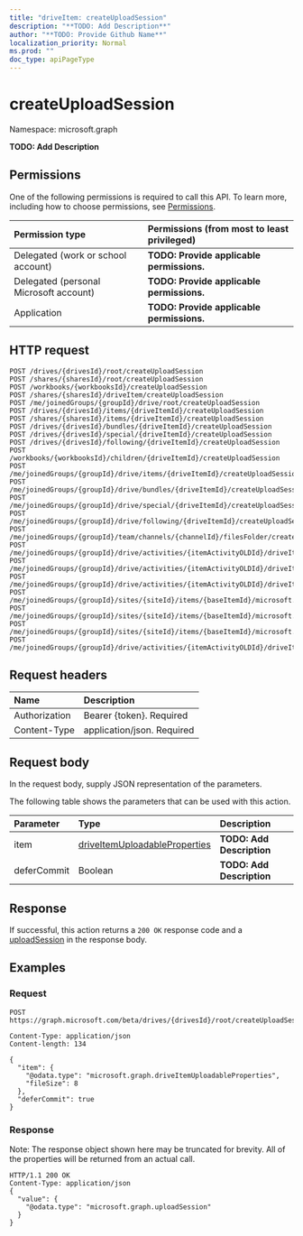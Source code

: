 ```yaml
---
title: "driveItem: createUploadSession"
description: "**TODO: Add Description**"
author: "**TODO: Provide Github Name**"
localization_priority: Normal
ms.prod: ""
doc_type: apiPageType
---
```


# createUploadSession

Namespace: microsoft.graph

**TODO: Add Description**

## Permissions
One of the following permissions is required to call this API. To learn more, including how to choose permissions, see [Permissions](/concepts/permissions-reference.md).

|Permission type|Permissions (from most to least privileged)|
|:---|:---|
|Delegated (work or school account)|**TODO: Provide applicable permissions.**|
|Delegated (personal Microsoft account)|**TODO: Provide applicable permissions.**|
|Application|**TODO: Provide applicable permissions.**|

## HTTP request
<!-- {
  "blockType": "ignored"
}
-->
``` http
POST /drives/{drivesId}/root/createUploadSession
POST /shares/{sharesId}/root/createUploadSession
POST /workbooks/{workbooksId}/createUploadSession
POST /shares/{sharesId}/driveItem/createUploadSession
POST /me/joinedGroups/{groupId}/drive/root/createUploadSession
POST /drives/{drivesId}/items/{driveItemId}/createUploadSession
POST /shares/{sharesId}/items/{driveItemId}/createUploadSession
POST /drives/{drivesId}/bundles/{driveItemId}/createUploadSession
POST /drives/{drivesId}/special/{driveItemId}/createUploadSession
POST /drives/{drivesId}/following/{driveItemId}/createUploadSession
POST /workbooks/{workbooksId}/children/{driveItemId}/createUploadSession
POST /me/joinedGroups/{groupId}/drive/items/{driveItemId}/createUploadSession
POST /me/joinedGroups/{groupId}/drive/bundles/{driveItemId}/createUploadSession
POST /me/joinedGroups/{groupId}/drive/special/{driveItemId}/createUploadSession
POST /me/joinedGroups/{groupId}/drive/following/{driveItemId}/createUploadSession
POST /me/joinedGroups/{groupId}/team/channels/{channelId}/filesFolder/createUploadSession
POST /me/joinedGroups/{groupId}/drive/activities/{itemActivityOLDId}/driveItem/createUploadSession
POST /me/joinedGroups/{groupId}/drive/activities/{itemActivityOLDId}/driveItem/listItem/driveItem/createUploadSession
POST /me/joinedGroups/{groupId}/drive/activities/{itemActivityOLDId}/driveItem/children/{driveItemId}/createUploadSession
POST /me/joinedGroups/{groupId}/sites/{siteId}/items/{baseItemId}/microsoft.graph.sharedDriveItem/root/createUploadSession
POST /me/joinedGroups/{groupId}/sites/{siteId}/items/{baseItemId}/microsoft.graph.sharedDriveItem/driveItem/createUploadSession
POST /me/joinedGroups/{groupId}/sites/{siteId}/items/{baseItemId}/microsoft.graph.sharedDriveItem/items/{driveItemId}/createUploadSession
POST /me/joinedGroups/{groupId}/drive/activities/{itemActivityOLDId}/driveItem/analytics/itemActivityStats/{itemActivityStatId}/activities/{itemActivityId}/driveItem/createUploadSession
```

## Request headers
|Name|Description|
|:---|:---|
|Authorization|Bearer {token}. Required|
|Content-Type|application/json. Required|

## Request body
In the request body, supply JSON representation of the parameters.

The following table shows the parameters that can be used with this action.

|Parameter|Type|Description|
|:---|:---|:---|
|item|[driveItemUploadableProperties](../resources/driveitemuploadableproperties.md)|**TODO: Add Description**|
|deferCommit|Boolean|**TODO: Add Description**|



## Response
If successful, this action returns a `200 OK` response code and a [uploadSession](../resources/uploadsession.md) in the response body.

## Examples

### Request
<!-- {
  "blockType": "request",
  "name": "driveitem_createuploadsession"
}
-->
``` http
POST https://graph.microsoft.com/beta/drives/{drivesId}/root/createUploadSession

Content-Type: application/json
Content-length: 134

{
  "item": {
    "@odata.type": "microsoft.graph.driveItemUploadableProperties",
    "fileSize": 8
  },
  "deferCommit": true
}
```

### Response
Note: The response object shown here may be truncated for brevity. All of the properties will be returned from an actual call.
<!-- {
  "blockType": "response",
  "truncated": true,
  "@odata.type": "microsoft.graph.uploadsession"
}
-->
``` http
HTTP/1.1 200 OK
Content-Type: application/json
{
  "value": {
    "@odata.type": "microsoft.graph.uploadSession"
  }
}
```

